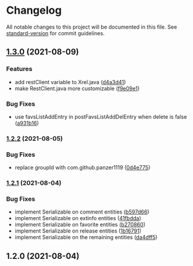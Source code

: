 # Changelog

All notable changes to this project will be documented in this file. See [standard-version](https://github.com/conventional-changelog/standard-version) for commit guidelines.

## [1.3.0](https://github.com/Panzer1119/xREL4J/compare/v1.2.2...v1.3.0) (2021-08-09)


### Features

* add restClient variable to Xrel.java ([d4a3d41](https://github.com/Panzer1119/xREL4J/commit/d4a3d41703645d43336c07a0a7c86cbb2e83f2ec))
* make RestClient.java more customizable ([f9e09e1](https://github.com/Panzer1119/xREL4J/commit/f9e09e13c22ffabe8aecd719d48a856e0579e8ec))


### Bug Fixes

* use favsListAddEntry in postFavsListAddDelEntry when delete is false ([a931b16](https://github.com/Panzer1119/xREL4J/commit/a931b165ccde5abc35d4208002db163da5cceaca))

### [1.2.2](https://github.com/Panzer1119/xREL4J/compare/v1.2.1...v1.2.2) (2021-08-05)


### Bug Fixes

* replace groupId with com.github.panzer1119 ([0d4e775](https://github.com/Panzer1119/xREL4J/commit/0d4e775b6c9ae420dd0e393e1cc7b50ac3f4ff0e))

### [1.2.1](https://github.com/Panzer1119/xREL4J/compare/v1.2.0...v1.2.1) (2021-08-04)


### Bug Fixes

* implement Serializable on comment entities ([b597d66](https://github.com/Panzer1119/xREL4J/commit/b597d665fba520e128b58ac2c33473501b3785ad))
* implement Serializable on extinfo entities ([41fbdda](https://github.com/Panzer1119/xREL4J/commit/41fbdda9a349d450dd8717c59af9f468f07b236c))
* implement Serializable on favorite entities ([b270860](https://github.com/Panzer1119/xREL4J/commit/b2708609d29baea2ed758b89f887d036d33991cf))
* implement Serializable on release entities ([1b16791](https://github.com/Panzer1119/xREL4J/commit/1b1679198f939662c158e6a3eb2d9bc594ea8086))
* implement Serializable on the remaining entities ([da4dff5](https://github.com/Panzer1119/xREL4J/commit/da4dff5b3b14afcdfdb4352f08894f194f1960a2))

## 1.2.0 (2021-08-04)
